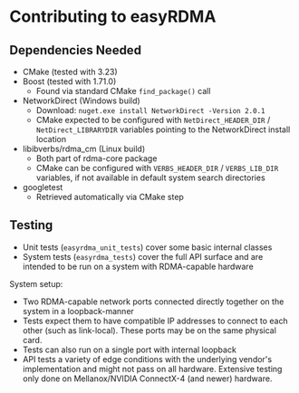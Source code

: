 # Contributing to easyRDMA

## Dependencies Needed

- CMake (tested with 3.23)
- Boost (tested with 1.71.0)
    - Found via standard CMake `find_package()` call
- NetworkDirect (Windows build)
    - Download: `nuget.exe install NetworkDirect -Version 2.0.1`
    - CMake expected to be configured with `NetDirect_HEADER_DIR` / `NetDirect_LIBRARYDIR` variables pointing to the NetworkDirect install location
- libibverbs/rdma_cm (Linux build)
    - Both part of rdma-core package
    - CMake can be configured with `VERBS_HEADER_DIR` / `VERBS_LIB_DIR` variables, if not available in default system search directories
- googletest
    - Retrieved automatically via CMake step

## Testing

- Unit tests (`easyrdma_unit_tests`) cover some basic internal classes
- System tests (`easyrdma_tests`) cover the full API surface and are intended to be run on a system with RDMA-capable hardware

System setup:

- Two RDMA-capable network ports connected directly together on the system in a loopback-manner
- Tests expect them to have compatible IP addresses to connect to each other (such as link-local). These ports may be on the same physical card.
- Tests can also run on a single port with internal loopback
- API tests a variety of edge conditions with the underlying vendor's implementation and might not pass on all hardware. Extensive testing only done on Mellanox/NVIDIA ConnectX-4 (and newer) hardware.
